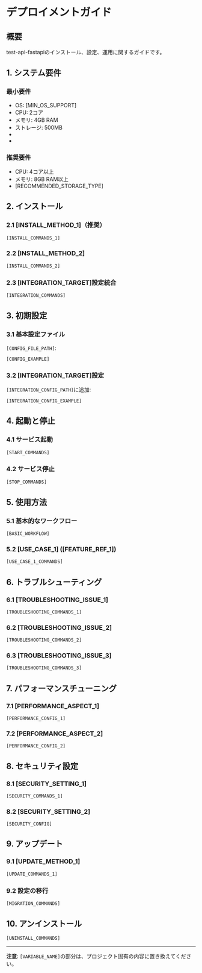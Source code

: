 # デプロイメントガイド

## 概要

test-api-fastapiのインストール、設定、運用に関するガイドです。

## 1. システム要件

### 最小要件
- OS: [MIN_OS_SUPPORT]
- CPU: 2コア
- メモリ: 4GB RAM
- ストレージ: 500MB
- [DEPENDENCY_1]: [MIN_VERSION_1]
- [DEPENDENCY_2]: [MIN_VERSION_2]

### 推奨要件
- CPU: 4コア以上
- メモリ: 8GB RAM以上
- [RECOMMENDED_STORAGE_TYPE]

## 2. インストール

### 2.1 [INSTALL_METHOD_1]（推奨）

```bash
[INSTALL_COMMANDS_1]
```

### 2.2 [INSTALL_METHOD_2]

```bash
[INSTALL_COMMANDS_2]
```

### 2.3 [INTEGRATION_TARGET]設定統合

```bash
[INTEGRATION_COMMANDS]
```

## 3. 初期設定

### 3.1 基本設定ファイル

`[CONFIG_FILE_PATH]`:
```[CONFIG_FORMAT]
[CONFIG_EXAMPLE]
```

### 3.2 [INTEGRATION_TARGET]設定

`[INTEGRATION_CONFIG_PATH]`に追加:
```[INTEGRATION_LANGUAGE]
[INTEGRATION_CONFIG_EXAMPLE]
```

## 4. 起動と停止

### 4.1 サービス起動

```bash
[START_COMMANDS]
```

### 4.2 サービス停止

```bash
[STOP_COMMANDS]
```

## 5. 使用方法

### 5.1 基本的なワークフロー

```bash
[BASIC_WORKFLOW]
```

### 5.2 [USE_CASE_1] ([FEATURE_REF_1])

```bash
[USE_CASE_1_COMMANDS]
```

## 6. トラブルシューティング

### 6.1 [TROUBLESHOOTING_ISSUE_1]

```bash
[TROUBLESHOOTING_COMMANDS_1]
```

### 6.2 [TROUBLESHOOTING_ISSUE_2]

```bash
[TROUBLESHOOTING_COMMANDS_2]
```

### 6.3 [TROUBLESHOOTING_ISSUE_3]

```bash
[TROUBLESHOOTING_COMMANDS_3]
```

## 7. パフォーマンスチューニング

### 7.1 [PERFORMANCE_ASPECT_1]

```[CONFIG_FORMAT]
[PERFORMANCE_CONFIG_1]
```

### 7.2 [PERFORMANCE_ASPECT_2]

```[CONFIG_FORMAT]
[PERFORMANCE_CONFIG_2]
```

## 8. セキュリティ設定

### 8.1 [SECURITY_SETTING_1]

```bash
[SECURITY_COMMANDS_1]
```

### 8.2 [SECURITY_SETTING_2]

```[CONFIG_FORMAT]
[SECURITY_CONFIG]
```

## 9. アップデート

### 9.1 [UPDATE_METHOD_1]

```bash
[UPDATE_COMMANDS_1]
```

### 9.2 設定の移行

```bash
[MIGRATION_COMMANDS]
```

## 10. アンインストール

```bash
[UNINSTALL_COMMANDS]
```

---

**注意**: `[VARIABLE_NAME]`の部分は、プロジェクト固有の内容に置き換えてください。